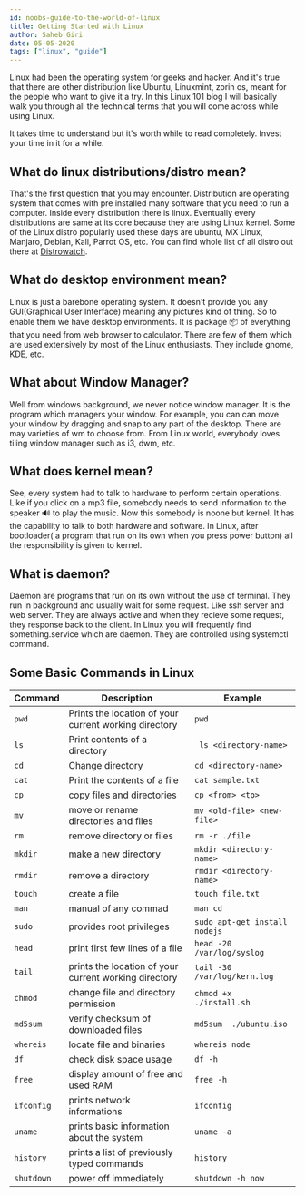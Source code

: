 ```yaml
---
id: noobs-guide-to-the-world-of-linux
title: Getting Started with Linux 
author: Saheb Giri
date: 05-05-2020
tags: ["linux", "guide"]
---
```

Linux had been the operating system for geeks and hacker. And it's true that there are other distribution like Ubuntu, Linuxmint, zorin os, meant for the people who want to give it a try. In this Linux 101 blog I will basically walk you through all the technical terms that you will come across while using Linux. 

It takes time to understand but it's worth while to read completely. Invest your time in it for a while.



## What do linux distributions/distro mean? 

That's the first question that you may encounter. Distribution are operating system that comes with pre installed many software that you need to run a computer. Inside every distribution there is linux. Eventually every distributions are same at its core because they are using Linux kernel. Some of the Linux distro popularly used these days are ubuntu, MX Linux, Manjaro, Debian, Kali, Parrot OS, etc. You can find whole list of all distro out there at [Distrowatch](https://distrowatch.com).


## What do desktop environment mean?

Linux is just a barebone operating system. It doesn't provide you any GUI(Graphical User Interface) meaning any pictures kind of thing. So to enable them we have desktop environments. It is package 📦 of everything that you need from web browser to calculator. There are few of them which are used extensively by most of the Linux enthusiasts. They include gnome, KDE, etc. 

## What about Window Manager?
Well from windows background, we never notice window manager. It is the program which managers your window. For example, you can can move your window by dragging and snap to any part of the desktop. There are may varieties of wm to choose from. From Linux world, everybody loves tiling window manager such as i3, dwm, etc. 

## What does kernel mean?

See, every system had to talk to hardware to perform certain operations. Like if you click on a mp3 file, somebody needs to send information to the speaker 🔊 to play the music. Now this somebody is noone but kernel. It has the capability to talk to both hardware and software. In Linux, after bootloader( a program that run on its own when you press power button) all the responsibility is given to kernel.

## What is daemon? 

Daemon are programs that run on its own without the use of terminal.  They run in background and usually wait for some request. Like ssh server and web server. They are always active and when they recieve some request, they response back to the client. In Linux you will frequently find something.service which are daemon. They are controlled using systemctl command. 

## Some Basic Commands in Linux

<div>

| Command     | Description                                           | Example                       |
| ----------- | ----------------------------------------------------- | ----------------------------- |
| `pwd`       | Prints the location of your current working directory | `pwd`                         |
| `ls`        | Print contents of a directory                         | ` ls <directory-name>`        |
| `cd`        | Change directory                                      | `cd <directory-name> `        |
| `cat`       | Print the contents of a file                          | `cat sample.txt `             |
| `cp`        | copy files and directories                            | `cp <from> <to>`              |
| `mv `       | move or rename directories and files                  | `mv <old-file> <new-file>`    |
| `rm `       | remove directory or files                             | `rm -r ./file`                |
| `mkdir `    | make a new directory                                  | `mkdir <directory-name>`      |
| `rmdir`     | remove a directory                                    | `rmdir <directory-name>`      |
| `touch`     | create a file                                         | `touch file.txt`              |
| `man`       | manual of any commad                                  | `man cd`                      |
| `sudo`      | provides root privileges                              | `sudo apt-get install nodejs` |
| `head`      | print first few lines of a file                       | `head -20 /var/log/syslog`    |
| `tail`      | prints the location of your current working directory | `tail -30 /var/log/kern.log`  |
| `chmod `    | change file and directory permission                  | `chmod +x ./install.sh`       |
| `md5sum`    | verify checksum of downloaded files                   | `md5sum  ./ubuntu.iso`        |
| `whereis`   | locate file and binaries                              | `whereis node`                |
| `df`        | check disk space usage                                | `df -h`                       |
| `free`      | display amount of free and used RAM                   | `free -h`                     |
| `ifconfig ` | prints network informations                           | `ifconfig`                    |
| `uname`     | prints basic information about the system             | `uname -a`                    |
| `history`   | prints a list of previously typed commands            | `history`                     |
| `shutdown`  | power off immediately                                 | ` shutdown -h now `           |

</div>